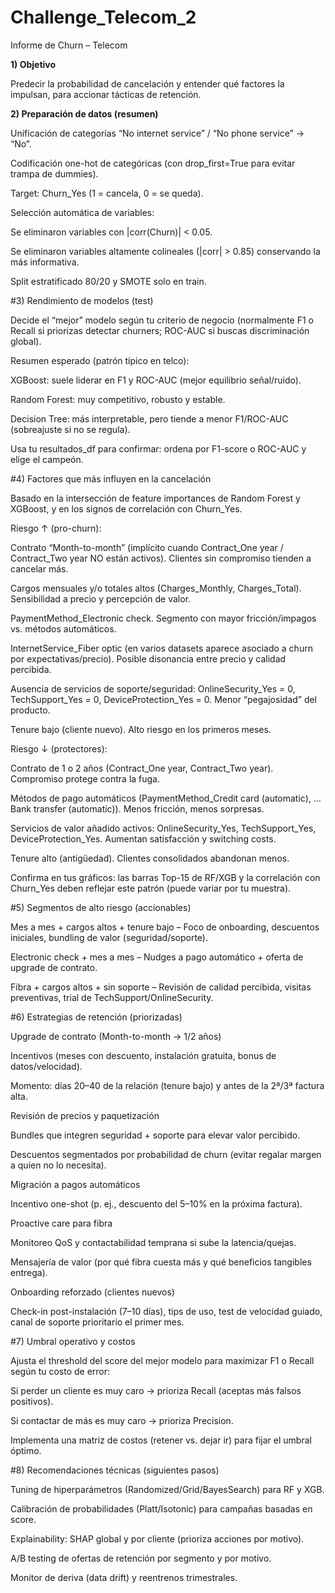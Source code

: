 # Challenge_Telecom_2

Informe de Churn – Telecom

**1) Objetivo**
   
Predecir la probabilidad de cancelación y entender qué factores la impulsan, para accionar tácticas de retención.

**2) Preparación de datos (resumen)**
   
Unificación de categorías “No internet service” / “No phone service” → “No”.

Codificación one-hot de categóricas (con drop_first=True para evitar trampa de dummies).

Target: Churn_Yes (1 = cancela, 0 = se queda).

Selección automática de variables:

Se eliminaron variables con |corr(Churn)| < 0.05.

Se eliminaron variables altamente colineales (|corr| > 0.85) conservando la más informativa.

Split estratificado 80/20 y SMOTE solo en train.

#3) Rendimiento de modelos (test)

Decide el “mejor” modelo según tu criterio de negocio (normalmente F1 o Recall si priorizas detectar churners; ROC-AUC si buscas discriminación global).

Resumen esperado (patrón típico en telco):

XGBoost: suele liderar en F1 y ROC-AUC (mejor equilibrio señal/ruido).

Random Forest: muy competitivo, robusto y estable.

Decision Tree: más interpretable, pero tiende a menor F1/ROC-AUC (sobreajuste si no se regula).

Usa tu resultados_df para confirmar: ordena por F1-score o ROC-AUC y elige el campeón.

#4) Factores que más influyen en la cancelación

Basado en la intersección de feature importances de Random Forest y XGBoost, y en los signos de correlación con Churn_Yes.

Riesgo ↑ (pro-churn):

Contrato “Month-to-month” (implícito cuando Contract_One year / Contract_Two year NO están activos).
Clientes sin compromiso tienden a cancelar más.

Cargos mensuales y/o totales altos (Charges_Monthly, Charges_Total).
Sensibilidad a precio y percepción de valor.

PaymentMethod_Electronic check.
Segmento con mayor fricción/impagos vs. métodos automáticos.

InternetService_Fiber optic (en varios datasets aparece asociado a churn por expectativas/precio).
Posible disonancia entre precio y calidad percibida.

Ausencia de servicios de soporte/seguridad: OnlineSecurity_Yes = 0, TechSupport_Yes = 0, DeviceProtection_Yes = 0.
Menor “pegajosidad” del producto.

Tenure bajo (cliente nuevo).
Alto riesgo en los primeros meses.

Riesgo ↓ (protectores):

Contrato de 1 o 2 años (Contract_One year, Contract_Two year).
Compromiso protege contra la fuga.

Métodos de pago automáticos (PaymentMethod_Credit card (automatic), …Bank transfer (automatic)).
Menos fricción, menos sorpresas.

Servicios de valor añadido activos: OnlineSecurity_Yes, TechSupport_Yes, DeviceProtection_Yes.
Aumentan satisfacción y switching costs.

Tenure alto (antigüedad).
Clientes consolidados abandonan menos.

Confirma en tus gráficos: las barras Top-15 de RF/XGB y la correlación con Churn_Yes deben reflejar este patrón (puede variar por tu muestra).

#5) Segmentos de alto riesgo (accionables)

Mes a mes + cargos altos + tenure bajo
– Foco de onboarding, descuentos iniciales, bundling de valor (seguridad/soporte).

Electronic check + mes a mes
– Nudges a pago automático + oferta de upgrade de contrato.

Fibra + cargos altos + sin soporte
– Revisión de calidad percibida, visitas preventivas, trial de TechSupport/OnlineSecurity.

#6) Estrategias de retención (priorizadas)

Upgrade de contrato (Month-to-month → 1/2 años)

Incentivos (meses con descuento, instalación gratuita, bonus de datos/velocidad).

Momento: días 20–40 de la relación (tenure bajo) y antes de la 2ª/3ª factura alta.

Revisión de precios y paquetización

Bundles que integren seguridad + soporte para elevar valor percibido.

Descuentos segmentados por probabilidad de churn (evitar regalar margen a quien no lo necesita).

Migración a pagos automáticos

Incentivo one-shot (p. ej., descuento del 5–10% en la próxima factura).

Proactive care para fibra

Monitoreo QoS y contactabilidad temprana si sube la latencia/quejas.

Mensajería de valor (por qué fibra cuesta más y qué beneficios tangibles entrega).

Onboarding reforzado (clientes nuevos)

Check-in post-instalación (7–10 días), tips de uso, test de velocidad guiado,
canal de soporte prioritario el primer mes.

#7) Umbral operativo y costos

Ajusta el threshold del score del mejor modelo para maximizar F1 o Recall según tu costo de error:

Si perder un cliente es muy caro → prioriza Recall (aceptas más falsos positivos).

Si contactar de más es muy caro → prioriza Precision.

Implementa una matriz de costos (retener vs. dejar ir) para fijar el umbral óptimo.

#8) Recomendaciones técnicas (siguientes pasos)

Tuning de hiperparámetros (Randomized/Grid/BayesSearch) para RF y XGB.

Calibración de probabilidades (Platt/Isotonic) para campañas basadas en score.

Explainability: SHAP global y por cliente (prioriza acciones por motivo).

A/B testing de ofertas de retención por segmento y por motivo.

Monitor de deriva (data drift) y reentrenos trimestrales.


